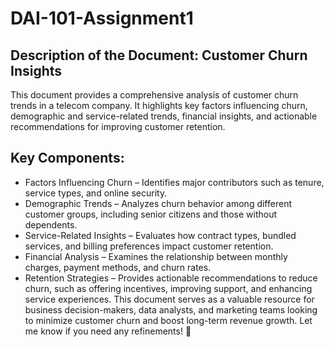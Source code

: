 # DAI-101-Assignment1
## Description of the Document: Customer Churn Insights
This document provides a comprehensive analysis of customer churn trends in a telecom company. It highlights key factors influencing churn, demographic and service-related trends, financial insights, and actionable recommendations for improving customer retention.

## Key Components:
- Factors Influencing Churn – Identifies major contributors such as tenure, service types, and online security.
- Demographic Trends – Analyzes churn behavior among different customer groups, including senior citizens and those without dependents.
- Service-Related Insights – Evaluates how contract types, bundled services, and billing preferences impact customer retention.
- Financial Analysis – Examines the relationship between monthly charges, payment methods, and churn rates.
- Retention Strategies – Provides actionable recommendations to reduce churn, such as offering incentives, improving support, and enhancing service experiences.
This document serves as a valuable resource for business decision-makers, data analysts, and marketing teams looking to minimize customer churn and boost long-term revenue growth. Let me know if you need any refinements! 🚀
